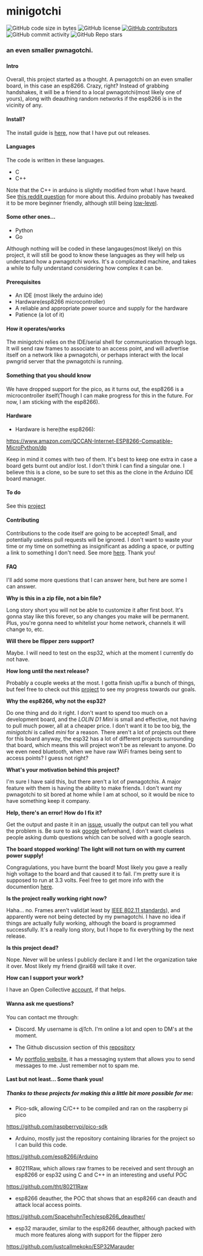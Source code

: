 # minigotchi
<img alt="GitHub code size in bytes" src="https://img.shields.io/github/languages/code-size/Pwnagotchi-Unofficial/minigotchi"></img>
<img alt="GitHub license" src="https://img.shields.io/github/license/Pwnagotchi-Unofficial/minigotchi"></img>
<a href="https://github.com/Pwnagotchi-Unofficial/minigotchi/graphs/contributors"><img alt="GitHub contributors" src="https://img.shields.io/github/contributors/Pwnagotchi-Unofficial/minigotchi"></a>
<img alt="GitHub commit activity" src="https://img.shields.io/github/commit-activity/m/Pwnagotchi-Unofficial/minigotchi"></img>
<img alt="GitHub Repo stars" src="https://img.shields.io/github/stars/Pwnagotchi-Unofficial/minigotchi"></img>

###
### an even smaller pwnagotchi.
###

#### Intro
Overall, this project started as a thought. A pwnagotchi on an even smaller board, in this case an esp8266. Crazy, right? Instead of grabbing handshakes, it will be a friend to a local pwnagotchi(most likely one of yours), along with deauthing random networks if the esp8266 is in the vicinity of any.
####
#### Install?
The install guide is [here](INSTALL.md), now that I have put out releases.
####
#### Languages
The code is written in these languages.

- C
- C++

Note that the C++ in arduino is slightly modified from what I have heard. See [this reddit question](https://www.reddit.com/r/arduino/comments/x46sml/is_arduino_programming_language_c/) for more about this. Arduino probably has tweaked it to be more beginner friendly, although still being [low-level](https://en.wikipedia.org/wiki/Low-level_programming_language).
####
#### Some other ones...

- Python
- Go

Although nothing will be coded in these langauges(most likely) on this project, it will still be good to know these languages as they will help us understand how a pwnagotchi works. It's a complicated machine, and takes a while to fully understand considering how complex it can be.
####
#### Prerequisites
- An IDE (most likely the arduino ide)
- Hardware(esp8266 microcontroller)
- A reliable and appropriate power source and supply for the hardware
- Patience (a lot of it)
#### How it operates/works
The minigotchi relies on the IDE/serial shell for communication through logs. It will send raw frames to associate to an access point, and will advertise itself on a network like a pwnagotchi, or perhaps interact with the local pwngrid server that the pwnagotchi is running.
#### Something that you should know
We have dropped support for the pico, as it turns out, the esp8266 is a microcontroller itself(Though I can make progress for this in the future. For now, I am sticking with the esp8266).
####
#### Hardware
- Hardware is here(the esp8266):

https://www.amazon.com/QCCAN-Internet-ESP8266-Compatible-MicroPython/dp

Keep in mind it comes with two of them. It's best to keep one extra in case a board gets burnt out and/or lost. I don't think I can find a singular one. I believe this is a clone, so be sure to set this as the clone in the Arduino IDE board manager.
####
#### To do
See this [project](https://github.com/orgs/Pwnagotchi-Unofficial/projects/4)
####
#### Contributing
Contributions to the code itself are going to be accepted! Small, and potentially useless pull requests will be ignored. I don't want to waste your time or my time on something as insignificant as adding a space, or putting a link to something I don't need. See more [here](CONTRIBUTING.md). Thank you!
####
#### FAQ
I'll add some more questions that I can answer here, but here are some I can answer.

**Why is this in a zip file, not a bin file?**

Long story short you will not be able to customize it after first boot. It's gonna stay like this forever, so any changes you make will be permanent. Plus, you're gonna need to whitelist your home network, channels it will change to, etc.

**Will there be flipper zero support?**

Maybe. I will need to test on the esp32, which at the moment I currently do not have. 

**How long until the next release?**

Probably a couple weeks at the most. I gotta finish up/fix a bunch of things, but feel free to check out this [project](https://github.com/orgs/Pwnagotchi-Unofficial/projects/4) to see my progress towards our goals.

**Why the esp8266, why not the esp32?**

Do one thing and do it right. I don't want to spend too much on a development board, and the *LOLIN D1 Mini* is small and effective, not having to pull much power, all at a cheaper price. I don't want it to be too big, the *minigotchi* is called *mini* for a reason. There aren't a lot of projects out there for this board anyway, the esp32 has a lot of different projects surrounding that board, which means this will project won't be as relevant to anyone. Do we even need bluetooth, when we have raw WiFi frames being sent to access points? I guess not right? 

**What's your motivation behind this project?**

I'm sure I have said this, but there aren't a lot of pwnagotchis. A major feature with them is having the ability to make friends. I don't want my pwnagotchi to sit bored at home while I am at school, so it would be nice to have something keep it company. 

**Help, there's an error! How do I fix it?**

Get the output and paste it in an [issue](https://github.com/Pwnagotchi-Unofficial/minigotchi/issues), usually the output can tell you what the problem is. Be sure to ask [google](https://google.com) beforehand, I don't want clueless people asking dumb questions which can be solved with a google search. 

**The board stopped working! The light will not turn on with my current power supply!**

Congragulations, you have burnt the board! Most likely you gave a really high voltage to the board and that caused it to fail. I'm pretty sure it is supposed to run at 3.3 volts. Feel free to get more info with the documention [here](https://www.wemos.cc/en/latest/d1/d1_mini.html).

**Is the project really working right now?**

Haha... no. Frames aren't valid(at least by [IEEE 802.11 standards](https://en.wikipedia.org/wiki/IEEE_802.11)), and apparently were not being detected by my pwnagotchi. I have no idea if things are actually fully working, although the board is programmed successfully. It's a really long story, but I hope to fix everything by the next release. 

**Is this project dead?**

Nope. Never will be unless I publicly declare it and I let the organization take it over. Most likely my friend @rai68 will take it over. 

**How can I support your work?**

I have an Open Collective [account](https://opencollective.com/minigotchi), if that helps.

#### Wanna ask me questions? 

You can contact me through:

- Discord. My username is *dj1ch*. I'm online a lot and open to DM's at the moment.

- The Github discussion section of this [repository](https://github.com/Pwnagotchi-Unofficial/minigotchi/discussions/31)

- My [portfolio website](https://dj1ch.github.io), it has a messaging system that allows you to send messages to me. Just remember not to spam me. 

####
#### Last but not least... Some thank yous!
##### Thanks to these projects for making this a little bit more possible for me:

- Pico-sdk, allowing C/C++ to be compiled and ran on the raspberry pi pico

https://github.com/raspberrypi/pico-sdk

- Arduino, mostly just the repository containing libraries for the project so I can build this code.

https://github.com/esp8266/Arduino

- 80211Raw, which allows raw frames to be received and sent through an esp8266 or esp32 using C and C++ in an interesting and useful POC

https://github.com/tht/80211Raw

- esp8266 deauther, the POC that shows that an esp8266 can deauth and attack local access points.

https://github.com/SpacehuhnTech/esp8266_deauther/

- esp32 marauder, similar to the esp8266 deauther, although packed with much more features along with support for the flipper zero

https://github.com/justcallmekoko/ESP32Marauder
